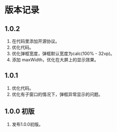# 版本记录

## 1.0.2
1. 在代码里添加开源协议。
2. 优化代码。
3. 优化弹框宽度，弹框默认宽度为calc(100% - 32vp)。
4. 添加 maxWidth，优化在大屏上的显示效果。

## 1.0.1
1. 优化代码。
2. 优化有子窗口的情况下，弹框异常显示的问题。

## 1.0.0 初版
1. 发布1.0.0初版。    